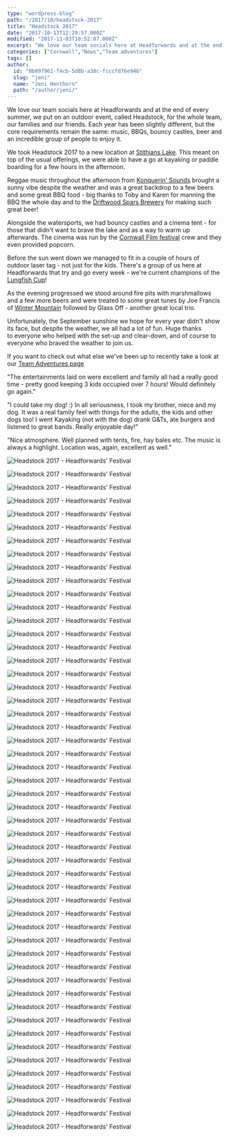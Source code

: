 ```yaml
---
type: "wordpress-blog"
path: "/2017/10/headstock-2017"
title: "Headstock 2017"
date: "2017-10-13T12:29:57.000Z"
modified: "2017-11-03T10:52:07.000Z"
excerpt: "We love our team socials here at Headforwards and at the end of every summer, we put on an outdoor event, called Headstock, for the whole team, our families and our friends. Each year has been slightly different, but the core requirements remain the same: music, BBQs, bouncy castles, beer and an incredible group of …"
categories: ["Cornwall","News","Team adventures"]
tags: []
author:
  id: "0b897961-f4cb-5d8b-a38c-fcccfd76e946"
  slug: "jeni"
  name: "Jeni Henthorn"
  path: "/author/jeni/"
---
```

We love our team socials here at Headforwards and at the end of every summer, we put on an outdoor event, called Headstock, for the whole team, our families and our friends. Each year has been slightly different, but the core requirements remain the same: music, BBQs, bouncy castles, beer and an incredible group of people to enjoy it.

We took Headstock 2017 to a new location at [Stithians Lake](https://www.southwestlakes.co.uk/location/stithians-lake/). This meant on top of the usual offerings, we were able to have a go at kayaking or paddle boarding for a few hours in the afternoon.

Reggae music throughout the afternoon from [Konquerin' Sounds](https://www.facebook.com/konquerin.soundz) brought a sunny vibe despite the weather and was a great backdrop to a few beers and some great BBQ food - big thanks to Toby and Karen for manning the BBQ the whole day and to the [Driftwood Spars Brewery](https://www.driftwoodsparsbrewery.com/) for making such great beer!

Alongside the watersports, we had bouncy castles and a cinema tent - for those that didn't want to brave the lake and as a way to warm up afterwards. The cinema was run by the [Cornwall Film festival](http://cornwallfilmfestival.com/) crew and they even provided popcorn.

Before the sun went down we managed to fit in a couple of hours of outdoor laser tag - not just for the kids. There's a group of us here at Headforwards that try and go every week - we're current champions of the [Lungfish Cup](https://radix-communications.com/lungfish-cup-raise-cash-bbc-children-need/)!

As the evening progressed we stood around fire pits with marshmallows and a few more beers and were treated to some great tunes by Joe Francis of [Winter Mountain](https://www.facebook.com/wintermountain/) followed by Glass Off - another great local trio.

Unfortunately, the September sunshine we hope for every year didn't show its face, but despite the weather, we all had a lot of fun. Huge thanks to everyone who helped with the set-up and clear-down, and of course to everyone who braved the weather to join us.

If you want to check out what else we've been up to recently take a look at our [Team Adventures page](https://www.headforwards.com/category/team-adventures/)

"The entertainments laid on were excellent and family all had a really good time - pretty good keeping 3 kids occupied over 7 hours! Would definitely go again."

"I could take my dog! :) In all seriousness, I took my brother, niece and my dog. It was a real family feel with things for the adults, the kids and other dogs too! I went Kayaking (not with the dog) drank G&Ts, ate burgers and listened to great bands. Really enjoyable day!"

"Nice atmosphere. Well planned with tents, fire, hay bales etc. The music is always a highlight. Location was, again, excellent as well."

<section class="gallery">

![Headstock 2017 - Headforwards' Festival](//headforwards.com/wp-content/uploads/2017/10/headstock-2017-headforwards-4.jpg)

![Headstock 2017 - Headforwards' Festival](//headforwards.com/wp-content/uploads/2017/10/headstock-2017-headforwards-36.jpg)

![Headstock 2017 - Headforwards' Festival](//headforwards.com/wp-content/uploads/2017/10/headstock-2017-headforwards-16.jpg)

![Headstock 2017 - Headforwards' Festival](//headforwards.com/wp-content/uploads/2017/10/headstock-2017-headforwards-76.jpg)

![Headstock 2017 - Headforwards' Festival](//headforwards.com/wp-content/uploads/2017/10/headstock-2017-headforwards-64.jpg)

![Headstock 2017 - Headforwards' Festival](//headforwards.com/wp-content/uploads/2017/10/headstock-2017-headforwards-102.jpg)

![Headstock 2017 - Headforwards' Festival](//headforwards.com/wp-content/uploads/2017/10/headstock-2017-headforwards-79.jpg)

![Headstock 2017 - Headforwards' Festival](//headforwards.com/wp-content/uploads/2017/10/headstock-2017-headforwards-18.jpg)

![Headstock 2017 - Headforwards' Festival](//headforwards.com/wp-content/uploads/2017/10/headstock-2017-headforwards-56.jpg)

![Headstock 2017 - Headforwards' Festival](//headforwards.com/wp-content/uploads/2017/10/headstock-2017-headforwards-162.jpg)

![Headstock 2017 - Headforwards' Festival](//headforwards.com/wp-content/uploads/2017/10/headstock-2017-headforwards-45.jpg)

![Headstock 2017 - Headforwards' Festival](//headforwards.com/wp-content/uploads/2017/10/headstock-2017-headforwards-92.jpg)

![Headstock 2017 - Headforwards' Festival](//headforwards.com/wp-content/uploads/2017/10/headstock-2017-headforwards-50.jpg)

![Headstock 2017 - Headforwards' Festival](//headforwards.com/wp-content/uploads/2017/10/headstock-2017-headforwards-17.jpg)

![Headstock 2017 - Headforwards' Festival](//headforwards.com/wp-content/uploads/2017/10/headstock-2017-headforwards-34.jpg)

![Headstock 2017 - Headforwards' Festival](//headforwards.com/wp-content/uploads/2017/10/headstock-2017-headforwards-81.jpg)

![Headstock 2017 - Headforwards' Festival](//headforwards.com/wp-content/uploads/2017/10/headstock-2017-headforwards-67.jpg)

![Headstock 2017 - Headforwards' Festival](//headforwards.com/wp-content/uploads/2017/10/headstock-2017-headforwards-83.jpg)

![Headstock 2017 - Headforwards' Festival](//headforwards.com/wp-content/uploads/2017/10/headstock-2017-headforwards-10.jpg)

![Headstock 2017 - Headforwards' Festival](//headforwards.com/wp-content/uploads/2017/10/headstock-2017-headforwards-26.jpg)

![Headstock 2017 - Headforwards' Festival](//headforwards.com/wp-content/uploads/2017/10/headstock-2017-headforwards-89.jpg)

![Headstock 2017 - Headforwards' Festival](//headforwards.com/wp-content/uploads/2017/10/headstock-2017-headforwards-68.jpg)

![Headstock 2017 - Headforwards' Festival](//headforwards.com/wp-content/uploads/2017/10/IMG_3391.jpg)

![Headstock 2017 - Headforwards' Festival](//headforwards.com/wp-content/uploads/2017/10/headstock-2017-headforwards-98.jpg)

![Headstock 2017 - Headforwards' Festival](//headforwards.com/wp-content/uploads/2017/10/headstock-2017-headforwards-38.jpg)

![Headstock 2017 - Headforwards' Festival](//headforwards.com/wp-content/uploads/2017/10/headstock-2017-headforwards-48.jpg)

![Headstock 2017 - Headforwards' Festival](//headforwards.com/wp-content/uploads/2017/10/headstock-2017-headforwards-35.jpg)

![Headstock 2017 - Headforwards' Festival](//headforwards.com/wp-content/uploads/2017/10/headstock-2017-headforwards-53.jpg)

![Headstock 2017 - Headforwards' Festival](//headforwards.com/wp-content/uploads/2017/10/headstock-2017-headforwards-140.jpg)

![Headstock 2017 - Headforwards' Festival](//headforwards.com/wp-content/uploads/2017/10/IMG_3386.jpg)

![Headstock 2017 - Headforwards' Festival](//headforwards.com/wp-content/uploads/2017/10/headstock-2017-headforwards-32.jpg)

![Headstock 2017 - Headforwards' Festival](//headforwards.com/wp-content/uploads/2017/10/headstock-2017-headforwards-25.jpg)

![Headstock 2017 - Headforwards' Festival](//headforwards.com/wp-content/uploads/2017/10/headstock-2017-headforwards-103.jpg)

![Headstock 2017 - Headforwards' Festival](//headforwards.com/wp-content/uploads/2017/10/headstock-2017-headforwards-21.jpg)

![Headstock 2017 - Headforwards' Festival](//headforwards.com/wp-content/uploads/2017/10/headstock-2017-headforwards-49.jpg)

![Headstock 2017 - Headforwards' Festival](//headforwards.com/wp-content/uploads/2017/10/headstock-2017-headforwards-88.jpg)

![Headstock 2017 - Headforwards' Festival](//headforwards.com/wp-content/uploads/2017/10/headstock-2017-headforwards-58.jpg)

![Headstock 2017 - Headforwards' Festival](//headforwards.com/wp-content/uploads/2017/10/headstock-2017-headforwards-122.jpg)

![Headstock 2017 - Headforwards' Festival](//headforwards.com/wp-content/uploads/2017/10/headstock-2017-headforwards-130.jpg)

![Headstock 2017 - Headforwards' Festival](//headforwards.com/wp-content/uploads/2017/10/headstock-2017-headforwards-1.jpg)

![Headstock 2017 - Headforwards' Festival](//headforwards.com/wp-content/uploads/2017/10/headstock-2017-headforwards-144.jpg)

![Headstock 2017 - Headforwards' Festival](//headforwards.com/wp-content/uploads/2017/10/headstock-2017-headforwards-19.jpg)

![Headstock 2017 - Headforwards' Festival](//headforwards.com/wp-content/uploads/2017/10/headstock-2017-headforwards-90.jpg)

![Headstock 2017 - Headforwards' Festival](//headforwards.com/wp-content/uploads/2017/10/headstock-2017-headforwards-5.jpg)

![Headstock 2017 - Headforwards' Festival](//headforwards.com/wp-content/uploads/2017/10/headstock-2017-headforwards-22.jpg)

![Headstock 2017 - Headforwards' Festival](//headforwards.com/wp-content/uploads/2017/10/headstock-2017-headforwards-118.jpg)

![Headstock 2017 - Headforwards' Festival](//headforwards.com/wp-content/uploads/2017/10/headstock-2017-headforwards-101.jpg)

![Headstock 2017 - Headforwards' Festival](//headforwards.com/wp-content/uploads/2017/10/headstock-2017-headforwards-31.jpg)

![Headstock 2017 - Headforwards' Festival](//headforwards.com/wp-content/uploads/2017/10/headstock-2017-headforwards-110.jpg)

![Headstock 2017 - Headforwards' Festival](//headforwards.com/wp-content/uploads/2017/10/headstock-2017-headforwards-54.jpg)

![Headstock 2017 - Headforwards' Festival](//headforwards.com/wp-content/uploads/2017/10/headstock-2017-headforwards-105.jpg)

</section>

